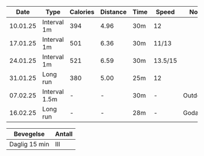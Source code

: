 
| Date     | Type          | Calories | Distance | Time | Speed   | Note     |
| -------- | ------------- | -------- | -------- | ---- | ------- | -------- |
| 10.01.25 | Interval 1m   | 394      | 4.96     | 30m  | 12      |          |
| 17.01.25 | Interval 1m   | 501      | 6.36     | 30m  | 11/13   |          |
| 24.01.25 | Interval 1m   | 521      | 6.59     | 30m  | 13.5/15 |          |
| 31.01.25 | Long run      | 380      | 5.00     | 25m  | 12      |          |
| 07.02.25 | Interval 1.5m | -        | -        | 30m  | -       | Outdoors |
| 16.02.25 | Long run      | -        | -        | 28m  | -       | Godalen  |


| Bevegelse     | Antall |
| ------------- | ------ |
| Daglig 15 min | III    |

